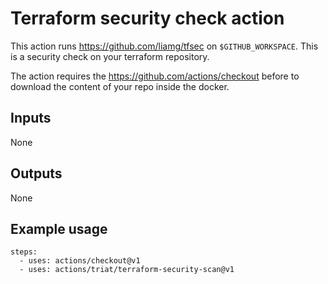 # Terraform security check action

This action runs https://github.com/liamg/tfsec on `$GITHUB_WORKSPACE`. This is a security check on your terraform repository. 

The action requires the https://github.com/actions/checkout before to download the content of your repo inside the docker. 

## Inputs

None

## Outputs

None

## Example usage
```
steps:
  - uses: actions/checkout@v1
  - uses: actions/triat/terraform-security-scan@v1
```
